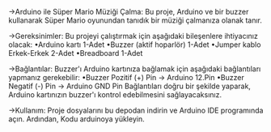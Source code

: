 →Arduino ile Süper Mario Müziği Çalma:
Bu proje, Arduino ve bir buzzer kullanarak Süper Mario oyunundan tanıdık bir müziği çalmanıza olanak tanır.

→Gereksinimler:
Bu projeyi çalıştırmak için aşağıdaki bileşenlere ihtiyacınız olacak:
•Arduino kartı 1-Adet
•Buzzer (aktif hoparlör) 1-Adet
•Jumper kablo Erkek-Erkek 2-Adet
•Breadboard 1-Adet

→Bağlantılar:
Buzzer'ı Arduino kartınıza bağlamak için aşağıdaki bağlantıları yapmanız gerekebilir:
•Buzzer Pozitif (+) Pin -> Arduino 12.Pin
•Buzzer Negatif (-) Pin -> Arduino GND Pin
Bağlantıları doğru bir şekilde yaparak, Arduino kartınızın buzzer'ı kontrol edebilmesini sağlayacaksınız.

→Kullanım:
Proje dosyalarını bu depodan indirin ve Arduino IDE programında açın. Ardından, Kodu arduinoya yükleyin.
